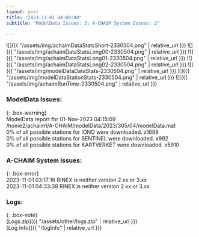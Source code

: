 ```yaml
---
layout: post
title: "2023-11-01 04:00:00"
subtitle: "ModelData Issues: 3; A-CHAIM System Issues: 2"

---
```


![]({{ "/assets/img/achaimDataStatsShort-2330504.png" | relative_url }})
![]({{ "/assets/img/achaimDataStatsLong00-2330504.png" | relative_url }})
![]({{ "/assets/img/achaimDataStatsLong01-2330504.png" | relative_url }})
![]({{ "/assets/img/achaimDataStatsLong02-2330504.png" | relative_url }})
![]({{ "/assets/img/modelDataDataStats-2330504.png" | relative_url }})
![]({{ "/assets/img/modelDataStationStats-2330504.png" | relative_url }})
![]({{ "/assets/img/achaimRunTime-2330504.png" | relative_url }})


### ModelData Issues:  
  
{: .box-warning}  
 ModelData report for 01-Nov-2023 04:15:09   
 /home2/achaim1/A-CHAIM/modelData/2023/305/04/modelData.mat   
 0% of all possible stations for IONO were downloaded. x1689   
 0% of all possible stations for SENTINEL were downloaded. x992   
 0% of all possible stations for KARTVERKET were downloaded. x5910   
  
### A-CHAIM System Issues:  
  
{: .box-error}  
2023-11-01 03:17:16 RINEX is neither version 2.xx or 3.xx  
2023-11-01 04:33:38 RINEX is neither version 2.xx or 3.xx  

### Logs:  
  
{: .box-note}  
[Logs.zip]({{ "/assets/other/logs.zip" | relative_url }})  
[Log Info]({{ "/logInfo" | relative_url }})  
